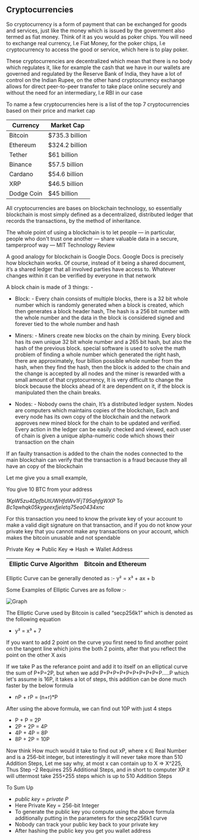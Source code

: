 ﻿## Cryptocurrencies

So cryptocurrency is a form of payment that can be exchanged for goods and services, just like the money which is issued by the government also termed as fiat money. Think of it as you would as poker chips. You will need to exchange real currency, I.e Fiat Money, for the poker chips, I.e cryptocurrency to access the good or service, which here is to play poker.

These cryptocurrencies are decentralized which mean that there is no body which regulates it, like for example the cash that we have in our wallets are governed and regulated by the Reserve Bank of India, they have a lot of control on the Indian Rupee, on the other hand cryptocurrency exchange allows for direct peer-to-peer transfer to take place online securely and without the need for an intermediary, I.e RBI in our case

To name a few cryptocurrencies here is a list of the top 7 cryptocurrencies based on their price and market cap

|Currency  |Market Cap    |
|--------- |--------------|
|Bitcoin   |$735.3 billion|
|Ethereum  |$324.2 billion|
|Tether    |$61 billion   |
|Binance   |$57.5 billion | 
|Cardano   |$54.6 billion | 
|XRP 	   |$46.5 billion | 
|Dodge Coin|$45 billion   |


All cryptocurrencies are bases on blockchain technology, so essentially blockchain is most simply defined as a decentralized, distributed ledger that records the transactions, by the method of inheritance.

The whole point of using a blockchain is to let people — in particular, people who don't trust one another — share valuable data in a secure, tamperproof way — MIT Technology Review

A good analogy for blockchain is Google Docs. Google Docs is precisely how blockchain works. Of course, instead of it being a shared document, it’s a shared ledger that all involved parties have access to. Whatever changes within it can be verified by everyone in that network

A block chain is made of 3 things: - 

- Block: - Every chain consists of multiple blocks, there is a 32 bit whole number which is randomly generated when a block is created, which then generates a block header hash, The hash is a 256 bit number with the whole number and the data in the block is considered signed and forever tied to the whole number and hash

- Miners: - Miners create new blocks on the chain by mining. Every block has its own unique 32 bit whole number and a 265 bit hash, but also the hash of the previous block. special software is used to solve the math problem of finding a whole number which generated the right hash, there are approximately, four billion possible whole number from the hash, when they find the hash, then the block is added to the chain and the change is accepted by all nodes and the miner is rewarded with a small amount of that cryptocurrency, It is very difficult to change the block because the blocks ahead of it are dependent on it, if the block is manipulated then the chain breaks.

- Nodes: - Nobody owns the chain, It’s a distributed ledger system. Nodes are computers which maintains copies of the blockchain, Each and every node has its own copy of the blockchain and the network approves new mined block for the chain to be updated and verified. Every action in the ledger can be easily checked and viewed, each user of chain is given a unique alpha-numeric code which shows their transaction on the chain

If an faulty transaction is added to the chain the nodes connected to the main blockchain can verify that the transaction is a fraud because they all have an copy of the blockchain

Let me give you a small example,
 
 You give 10 BTC from your address 

*1KpW5zu4DpfbUtUWHfdWv1FjT95qhfgWXP* 
 To 
 *Bc1qwhqk05kygeexfjeletq75ea0434xnc*


For this transaction you need to know the private key of your account to make a valid digit signature on that transaction, and if you do not know your private key that you cannot make any transactions on your account, which makes the bitcoin unusable and not spendable

Private Key => Public Key => Hash => Wallet Address

|Elliptic Curve Algorithm |Bitcoin and Ethereum  |
|--|--|

Elliptic Curve can be generally denoted as :- y² = x³ + ax + b

Some Examples of Elliptic Curves are as follow :-

![Graph](../blog/3/1.png)

The Elliptic Curve used by Bitcoin is called “secp256k1” which is denoted as the following equation

- y² = x³ + 7

If you want to add 2 point on the curve you first need to find another point on the tangent line which joins the both 2 points, after that you reflect the point on the other X axis

If we take P as the referance point and add it to itself on an elliptical curve the sum of P+P=2P, but when we add P+P+P+P+P+P+P+P+P+P.....P which let's assume is 16P, it takes a lot of steps, this addition can be done much faster by the below formula

- nP + rP = (n+r)*P

After using the above formula, we can find out 10P with just 4 steps

- P + P = 2P
- 2P + 2P = 4P
- 4P + 4P = 8P
- 8P + 2P = 10P

Now think How much would it take to find out xP, where x ∈ Real Number and is a 256-bit integer, but interestingly it will never take more than 510 Addition Steps, Let me say why, at most x can contain up to X => X^225, Thus Step –2 Requires 255 Additional Steps, and in short to computer XP it will uttermost take 255+255 steps which is up to 510 Addition Steps

To Sum Up 
- *public key* = *private* *P*
- Here Private Key = 256-bit Integer 
- To generate the public key you compute using the above formula additionally putting in the parameters for the secp256k1 curve
- Nobody can track your public key back to your private key 
- After hashing the public key you get you wallet address




